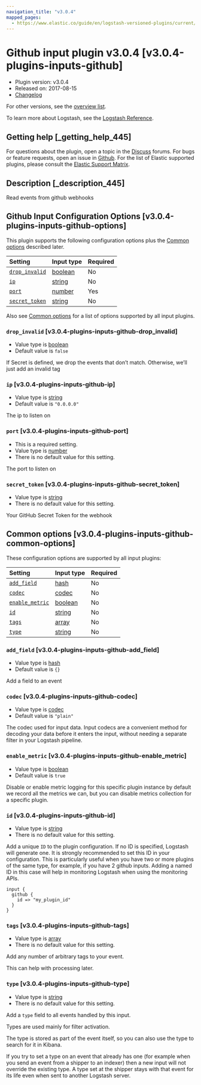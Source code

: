 ```yaml
---
navigation_title: "v3.0.4"
mapped_pages:
  - https://www.elastic.co/guide/en/logstash-versioned-plugins/current/v3.0.4-plugins-inputs-github.html
---
```


# Github input plugin v3.0.4 [v3.0.4-plugins-inputs-github]

* Plugin version: v3.0.4
* Released on: 2017-08-15
* [Changelog](https://github.com/logstash-plugins/logstash-input-github/blob/v3.0.4/CHANGELOG.md)

For other versions, see the [overview list](input-github-index.md).

To learn more about Logstash, see the [Logstash Reference](https://www.elastic.co/guide/en/logstash/current/index.html).

## Getting help [_getting_help_445]

For questions about the plugin, open a topic in the [Discuss](http://discuss.elastic.co) forums. For bugs or feature requests, open an issue in [Github](https://github.com/logstash-plugins/logstash-input-github). For the list of Elastic supported plugins, please consult the [Elastic Support Matrix](https://www.elastic.co/support/matrix#matrix_logstash_plugins).

## Description [_description_445]

Read events from github webhooks

## Github Input Configuration Options [v3.0.4-plugins-inputs-github-options]

This plugin supports the following configuration options plus the [Common options](v3-0-4-plugins-inputs-github.md#v3.0.4-plugins-inputs-github-common-options) described later.

| Setting | Input type | Required |
| :- | :- | :- |
| [`drop_invalid`](v3-0-4-plugins-inputs-github.md#v3.0.4-plugins-inputs-github-drop_invalid) | [boolean](/lsr/value-types.md#boolean) | No |
| [`ip`](v3-0-4-plugins-inputs-github.md#v3.0.4-plugins-inputs-github-ip) | [string](/lsr/value-types.md#string) | No |
| [`port`](v3-0-4-plugins-inputs-github.md#v3.0.4-plugins-inputs-github-port) | [number](/lsr/value-types.md#number) | Yes |
| [`secret_token`](v3-0-4-plugins-inputs-github.md#v3.0.4-plugins-inputs-github-secret_token) | [string](/lsr/value-types.md#string) | No |

Also see [Common options](v3-0-4-plugins-inputs-github.md#v3.0.4-plugins-inputs-github-common-options) for a list of options supported by all input plugins.

### `drop_invalid` [v3.0.4-plugins-inputs-github-drop_invalid]

* Value type is [boolean](/lsr/value-types.md#boolean)
* Default value is `false`

If Secret is defined, we drop the events that don’t match. Otherwise, we’ll just add an invalid tag

### `ip` [v3.0.4-plugins-inputs-github-ip]

* Value type is [string](/lsr/value-types.md#string)
* Default value is `"0.0.0.0"`

The ip to listen on

### `port` [v3.0.4-plugins-inputs-github-port]

* This is a required setting.
* Value type is [number](/lsr/value-types.md#number)
* There is no default value for this setting.

The port to listen on

### `secret_token` [v3.0.4-plugins-inputs-github-secret_token]

* Value type is [string](/lsr/value-types.md#string)
* There is no default value for this setting.

Your GitHub Secret Token for the webhook

## Common options [v3.0.4-plugins-inputs-github-common-options]

These configuration options are supported by all input plugins:

| Setting | Input type | Required |
| :- | :- | :- |
| [`add_field`](v3-0-4-plugins-inputs-github.md#v3.0.4-plugins-inputs-github-add_field) | [hash](/lsr/value-types.md#hash) | No |
| [`codec`](v3-0-4-plugins-inputs-github.md#v3.0.4-plugins-inputs-github-codec) | [codec](/lsr/value-types.md#codec) | No |
| [`enable_metric`](v3-0-4-plugins-inputs-github.md#v3.0.4-plugins-inputs-github-enable_metric) | [boolean](/lsr/value-types.md#boolean) | No |
| [`id`](v3-0-4-plugins-inputs-github.md#v3.0.4-plugins-inputs-github-id) | [string](/lsr/value-types.md#string) | No |
| [`tags`](v3-0-4-plugins-inputs-github.md#v3.0.4-plugins-inputs-github-tags) | [array](/lsr/value-types.md#array) | No |
| [`type`](v3-0-4-plugins-inputs-github.md#v3.0.4-plugins-inputs-github-type) | [string](/lsr/value-types.md#string) | No |

### `add_field` [v3.0.4-plugins-inputs-github-add_field]

* Value type is [hash](/lsr/value-types.md#hash)
* Default value is `{}`

Add a field to an event

### `codec` [v3.0.4-plugins-inputs-github-codec]

* Value type is [codec](/lsr/value-types.md#codec)
* Default value is `"plain"`

The codec used for input data. Input codecs are a convenient method for decoding your data before it enters the input, without needing a separate filter in your Logstash pipeline.

### `enable_metric` [v3.0.4-plugins-inputs-github-enable_metric]

* Value type is [boolean](/lsr/value-types.md#boolean)
* Default value is `true`

Disable or enable metric logging for this specific plugin instance by default we record all the metrics we can, but you can disable metrics collection for a specific plugin.

### `id` [v3.0.4-plugins-inputs-github-id]

* Value type is [string](/lsr/value-types.md#string)
* There is no default value for this setting.

Add a unique `ID` to the plugin configuration. If no ID is specified, Logstash will generate one. It is strongly recommended to set this ID in your configuration. This is particularly useful when you have two or more plugins of the same type, for example, if you have 2 github inputs. Adding a named ID in this case will help in monitoring Logstash when using the monitoring APIs.

```
input {
  github {
    id => "my_plugin_id"
  }
}
```

### `tags` [v3.0.4-plugins-inputs-github-tags]

* Value type is [array](/lsr/value-types.md#array)
* There is no default value for this setting.

Add any number of arbitrary tags to your event.

This can help with processing later.

### `type` [v3.0.4-plugins-inputs-github-type]

* Value type is [string](/lsr/value-types.md#string)
* There is no default value for this setting.

Add a `type` field to all events handled by this input.

Types are used mainly for filter activation.

The type is stored as part of the event itself, so you can also use the type to search for it in Kibana.

If you try to set a type on an event that already has one (for example when you send an event from a shipper to an indexer) then a new input will not override the existing type. A type set at the shipper stays with that event for its life even when sent to another Logstash server.
